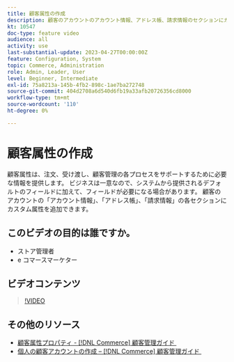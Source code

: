 ```yaml
---
title: 顧客属性の作成
description: 顧客のアカウントのアカウント情報、アドレス帳、請求情報のセクションにカスタム属性を追加する方法を説明します。
kt: 10547
doc-type: feature video
audience: all
activity: use
last-substantial-update: 2023-04-27T00:00:00Z
feature: Configuration, System
topic: Commerce, Administration
role: Admin, Leader, User
level: Beginner, Intermediate
exl-id: 75a8213a-145b-4fb2-898c-1ae7ba272748
source-git-commit: 404d2708a6d540d6fb19a33afb20726356cd8000
workflow-type: tm+mt
source-wordcount: '110'
ht-degree: 0%

---
```


# 顧客属性の作成

顧客属性は、注文、受け渡し、顧客管理の各プロセスをサポートするために必要な情報を提供します。 ビジネスは一意なので、システムから提供されるデフォルトのフィールドに加えて、フィールドが必要になる場合があります。 顧客のアカウントの「アカウント情報」、「アドレス帳」、「請求情報」の各セクションにカスタム属性を追加できます。

## このビデオの目的は誰ですか。

- ストア管理者
- e コマースマーケター

## ビデオコンテンツ

>[!VIDEO](https://video.tv.adobe.com/v/3410186?quality=12&learn=on&captions=jpn)

## その他のリソース

- [&#x200B; 顧客属性プロパティ - [!DNL Commerce]  顧客管理ガイド &#x200B;](https://experienceleague.adobe.com/docs/commerce-admin/customers/customer-accounts/attributes/attribute-properties.html?lang=ja)
- [&#x200B; 個人の顧客アカウントの作成 –  [!DNL Commerce]  顧客管理ガイド &#x200B;](https://experienceleague.adobe.com/docs/commerce-admin/customers/customer-accounts/account-create.html?lang=ja)
